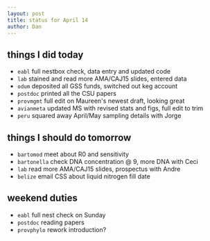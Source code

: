 ```yaml
---
layout: post
title: status for April 14
author: Dan
---
```


## things I did today
* `eabl` full nestbox check, data entry and updated code
* `lab` stained and read more AMA/CAJ15 slides, entered data
* `odum` deposited all GSS funds, switched out keg account
* `postdoc` printed all the CSU papers
* `provmgmt` full edit on Maureen's newest draft, looking great
* `avianmeta` updated MS with revised stats and figs, full edit to trim
* `peru` squared away April/May sampling details with Jorge

## things I should do tomorrow
* `bartomod` meet about R0 and sensitivity
* `bartonella` check DNA concentration @ 9, more DNA with Ceci
* `lab` read more AMA/CAJ15 slides, prospectus with Andre
* `belize` email CSS about liquid nitrogen fill date

## weekend duties
* `eabl` full nest check on Sunday
* `postdoc` reading papers
* `provphylo` rework introduction?

<i class='fa fa-code' style='color:pink'> </i>
